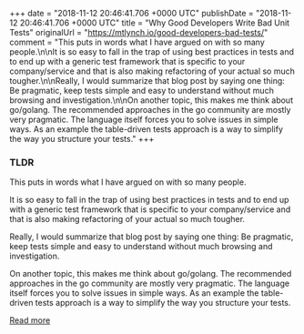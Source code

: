 +++
date = "2018-11-12 20:46:41.706 +0000 UTC"
publishDate = "2018-11-12 20:46:41.706 +0000 UTC"
title = "Why Good Developers Write Bad Unit Tests"
originalUrl = "https://mtlynch.io/good-developers-bad-tests/"
comment = "This puts in words what I have argued on with so many people.\n\nIt is so easy to fall in the trap of using best practices in tests and to end up with a generic test framework that is specific to your company/service and that is also making refactoring of your actual so much tougher.\n\nReally, I would summarize that blog post by saying one thing: Be pragmatic, keep tests simple and easy to understand without much browsing and investigation.\n\nOn another topic, this makes me think about go/golang. The recommended approaches in the go community are mostly very pragmatic. The language itself forces you to solve issues in simple ways. As an example the table-driven tests approach is a way to simplify the way you structure your tests."
+++

### TLDR

This puts in words what I have argued on with so many people.

It is so easy to fall in the trap of using best practices in tests and to end up with a generic test framework that is specific to your company/service and that is also making refactoring of your actual so much tougher.

Really, I would summarize that blog post by saying one thing: Be pragmatic, keep tests simple and easy to understand without much browsing and investigation.

On another topic, this makes me think about go/golang. The recommended approaches in the go community are mostly very pragmatic. The language itself forces you to solve issues in simple ways. As an example the table-driven tests approach is a way to simplify the way you structure your tests.

[Read more](https://mtlynch.io/good-developers-bad-tests/)
